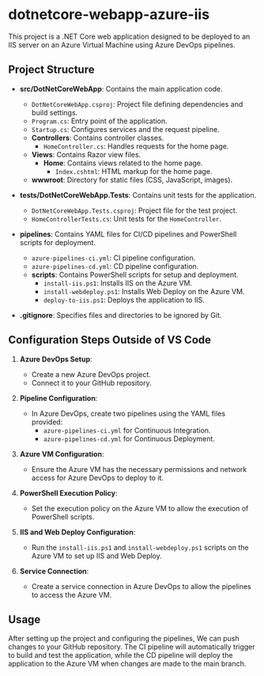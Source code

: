 # dotnetcore-webapp-azure-iis

This project is a .NET Core web application designed to be deployed to an IIS server on an Azure Virtual Machine using Azure DevOps pipelines. 

## Project Structure

- **src/DotNetCoreWebApp**: Contains the main application code.
  - `DotNetCoreWebApp.csproj`: Project file defining dependencies and build settings.
  - `Program.cs`: Entry point of the application.
  - `Startup.cs`: Configures services and the request pipeline.
  - **Controllers**: Contains controller classes.
    - `HomeController.cs`: Handles requests for the home page.
  - **Views**: Contains Razor view files.
    - **Home**: Contains views related to the home page.
      - `Index.cshtml`: HTML markup for the home page.
  - **wwwroot**: Directory for static files (CSS, JavaScript, images).

- **tests/DotNetCoreWebApp.Tests**: Contains unit tests for the application.
  - `DotNetCoreWebApp.Tests.csproj`: Project file for the test project.
  - `HomeControllerTests.cs`: Unit tests for the `HomeController`.

- **pipelines**: Contains YAML files for CI/CD pipelines and PowerShell scripts for deployment.
  - `azure-pipelines-ci.yml`: CI pipeline configuration.
  - `azure-pipelines-cd.yml`: CD pipeline configuration.
  - **scripts**: Contains PowerShell scripts for setup and deployment.
    - `install-iis.ps1`: Installs IIS on the Azure VM.
    - `install-webdeploy.ps1`: Installs Web Deploy on the Azure VM.
    - `deploy-to-iis.ps1`: Deploys the application to IIS.

- **.gitignore**: Specifies files and directories to be ignored by Git.

## Configuration Steps Outside of VS Code

1. **Azure DevOps Setup**: 
   - Create a new Azure DevOps project.
   - Connect it to your GitHub repository.

2. **Pipeline Configuration**: 
   - In Azure DevOps, create two pipelines using the YAML files provided:
     - `azure-pipelines-ci.yml` for Continuous Integration.
     - `azure-pipelines-cd.yml` for Continuous Deployment.

3. **Azure VM Configuration**: 
   - Ensure the Azure VM has the necessary permissions and network access for Azure DevOps to deploy to it.

4. **PowerShell Execution Policy**: 
   - Set the execution policy on the Azure VM to allow the execution of PowerShell scripts.

5. **IIS and Web Deploy Configuration**: 
   - Run the `install-iis.ps1` and `install-webdeploy.ps1` scripts on the Azure VM to set up IIS and Web Deploy.

6. **Service Connection**: 
   - Create a service connection in Azure DevOps to allow the pipelines to access the Azure VM.

## Usage

After setting up the project and configuring the pipelines, We can push changes to your GitHub repository. The CI pipeline will automatically trigger to build and test the application, while the CD pipeline will deploy the application to the Azure VM when changes are made to the main branch.

